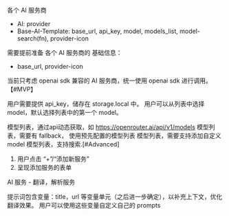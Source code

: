 

  各个 AI 服务商
  
  - AI: provider
  - Base-AI-Template: base_url, api_key, model, models_list, model-search(fn), provider-icon


需要提前准备 各个 AI 服务商的 基础信息：
  - base_url, provider-icon

当前只考虑 openai sdk 兼容的 AI 服务商，统一使用 openai sdk 进行调用。【#MVP】

用户需要提供 api_key，储存在 storage.local 中。
用户可以从列表中选择 model，默认选择列表中的第一个 model。


模型列表，通过api动态获取，如 https://openrouter.ai/api/v1/models
模型列表，需要有 fallback， 使用预先配置的模型列表
模型列表，需要支持添加自定义 model
模型列表，支持搜索.[#Advanced]


1. 用户点击 “+”/“添加新服务”
2. 呈现添加服务的表单


AI 服务 - 翻译，解析服务

提示词包含变量：title，url 等变量单元（之后进一步确定），以补充上下文，优化翻译效果。
用户可以使用这些变量自定义自己的 prompts
